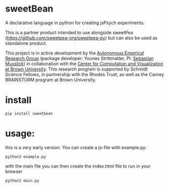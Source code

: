 # sweetBean

A declarative language in python for creating jsPsych experiments.

This is a partner product intended to use alongside sweetPea (https://github.com/sweetpea-org/sweetpea-py) but can also
be used as standalone product.

This project is in active development by the <a href="https://musslick.github.io/AER_website/Research.html">Autonomous Empirical Research Group</a>
 (package developer: Younes Strittmatter, PI: <a href="https://smusslick.com/">Sebastian Musslick</a>) in collaboration with the <a href="https://ccv.brown.edu/">Center for Computation and Visualization at Brown University</a>. This research program is supported by Schmidt Science Fellows, in partnership with the Rhodes Trust, as well as the Carney BRAINSTORM program at Brown University.


# install

```
pip install sweetbean
```

# usage:

this is a very early version. You can create a js-file with example.py:

```
python3 example.py
```

with the main file you can then create the index.html file to run in your browser

```
python3 main.py
```